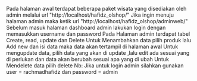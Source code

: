 Pada halaman awal terdapat beberapa paket wisata yang disediakan oleh admin melalui url "http://localhost/hafidz_olshop/" 
Jika ingin menuju halaman admin maka ketik url "http://localhost/hafidz_olshop/adminweb/"
Sebelum masuk halaman dashboard admin lakukan login dengan memasukkan username dan password 
Pada Halaman admin terdapat tabel Create, read, update dan Delete
Untuk Menambahkan data  pilih produk lalu Add new dan isi data maka data akan tertampil di halaman awal
Untuk mengupdate data, pilih data yang akan di update ,lalu edit ada sesuai yang di perlukan dan  data akan berubah sesuai apa yang di ubah
Untuk Mendelete data pilih delete
Nb: Jika untuk login admin silahkan gunakan user = rachmadhafidz dan password = admin